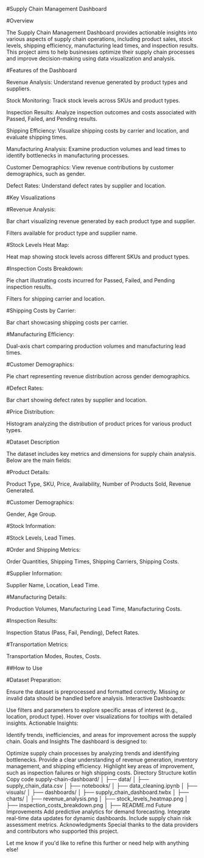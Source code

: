 #Supply Chain Management Dashboard

#Overview

The Supply Chain Management Dashboard provides actionable insights into various aspects of supply chain operations, including product sales, stock levels, shipping efficiency, manufacturing lead times, and inspection results. This project aims to help businesses optimize their supply chain processes and improve decision-making using data visualization and analysis.

#Features of the Dashboard

Revenue Analysis: Understand revenue generated by product types and suppliers.

Stock Monitoring: Track stock levels across SKUs and product types.

Inspection Results: Analyze inspection outcomes and costs associated with Passed, Failed, and Pending results.

Shipping Efficiency: Visualize shipping costs by carrier and location, and evaluate shipping times.

Manufacturing Analysis: Examine production volumes and lead times to identify bottlenecks in manufacturing processes.

Customer Demographics: View revenue contributions by customer demographics, such as gender.

Defect Rates: Understand defect rates by supplier and location.

#Key Visualizations

#Revenue Analysis:

Bar chart visualizing revenue generated by each product type and supplier.

Filters available for product type and supplier name.

#Stock Levels Heat Map:

Heat map showing stock levels across different SKUs and product types.

#Inspection Costs Breakdown:

Pie chart illustrating costs incurred for Passed, Failed, and Pending inspection results.

Filters for shipping carrier and location.

#Shipping Costs by Carrier:

Bar chart showcasing shipping costs per carrier.

#Manufacturing Efficiency:

Dual-axis chart comparing production volumes and manufacturing lead times.

#Customer Demographics:

Pie chart representing revenue distribution across gender demographics.

#Defect Rates:

Bar chart showing defect rates by supplier and location.

#Price Distribution:

Histogram analyzing the distribution of product prices for various product types.

#Dataset Description

The dataset includes key metrics and dimensions for supply chain analysis. Below are the main fields:

#Product Details:

Product Type, SKU, Price, Availability, Number of Products Sold, Revenue Generated.

#Customer Demographics:

Gender, Age Group.

#Stock Information:

#Stock Levels, Lead Times.

#Order and Shipping Metrics:

Order Quantities, Shipping Times, Shipping Carriers, Shipping Costs.

#Supplier Information:

Supplier Name, Location, Lead Time.

#Manufacturing Details:

Production Volumes, Manufacturing Lead Time, Manufacturing Costs.

#Inspection Results:

Inspection Status (Pass, Fail, Pending), Defect Rates.

#Transportation Metrics:

Transportation Modes, Routes, Costs.

##How to Use

#Dataset Preparation:

Ensure the dataset is preprocessed and formatted correctly.
Missing or invalid data should be handled before analysis.
Interactive Dashboards:

Use filters and parameters to explore specific areas of interest (e.g., location, product type).
Hover over visualizations for tooltips with detailed insights.
Actionable Insights:

Identify trends, inefficiencies, and areas for improvement across the supply chain.
Goals and Insights
The dashboard is designed to:

Optimize supply chain processes by analyzing trends and identifying bottlenecks.
Provide a clear understanding of revenue generation, inventory management, and shipping efficiency.
Highlight key areas of improvement, such as inspection failures or high shipping costs.
Directory Structure
kotlin
Copy code
supply-chain-dashboard/
│
├── data/
│   ├── supply_chain_data.csv
│
├── notebooks/
│   ├── data_cleaning.ipynb
│
├── visuals/
│   ├── dashboards/
│       ├── supply_chain_dashboard.twbx
│   ├── charts/
│       ├── revenue_analysis.png
│       ├── stock_levels_heatmap.png
│       ├── inspection_costs_breakdown.png
│
├── README.md
Future Improvements
Add predictive analytics for demand forecasting.
Integrate real-time data updates for dynamic dashboards.
Include supply chain risk assessment metrics.
Acknowledgments
Special thanks to the data providers and contributors who supported this project.

Let me know if you'd like to refine this further or need help with anything else!
